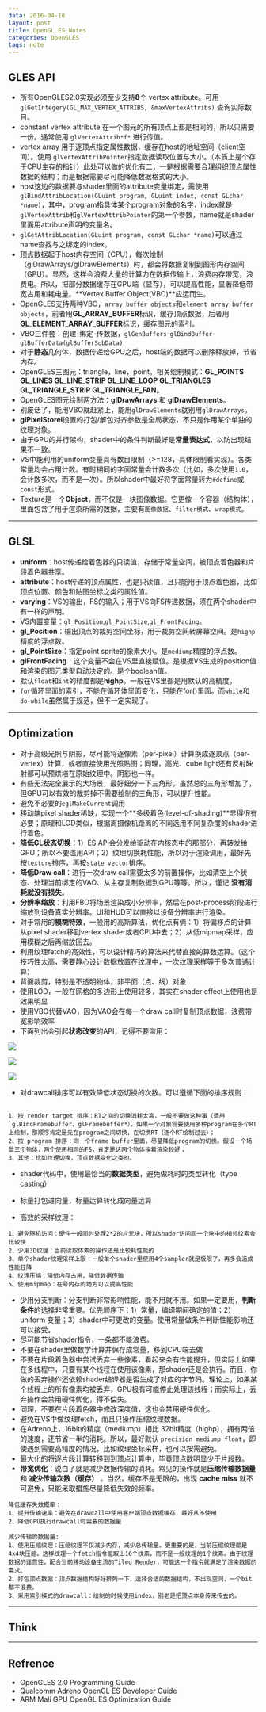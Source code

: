 ```yaml
---
data: 2016-04-18
layout: post
title: OpenGL ES Notes
categories: OpenGLES
tags: note
---
```


## GLES API

- 所有OpenGLES2.0实现必须至少支持**8**个 vertex attribute。可用 `glGetIntegery(GL_MAX_VERTEX_ATTRIBS, &maxVertexAttribs)` 查询实际数目。
- constant vertex attribute 在一个图元的所有顶点上都是相同的，所以只需要一份。通常使用 `glVertexAttrib*f*` 进行传值。
- vertex array 用于逐顶点指定属性数据，缓存在host的地址空间（client空间）。使用 `glVertexAttribPointer`指定数据读取位置与大小。（本质上是个存于CPU主存的指针）此处可以做的优化有二，一是根据需要合理组织顶点属性数据的结构；而是根据需要尽可能降低数据格式的大小。
- host这边的数据要与shader里面的attribute变量绑定，需使用`glBindAttribLocation(GLuint program, GLuint index, const GLchar *name)`，其中，program指具体某个program对象的名字，index就是`glVertexAttrib`和`glVertexAttribPointer`的第一个参数，name就是shader里面用attribute声明的变量名。
- `glGetAttribLocation(GLuint program, const GLchar *name)`可以通过name查找与之绑定的index。
- 顶点数据起于host内存空间（CPU），每次绘制（glDrawArrays/glDrawElements）时，都会将数据复制到图形内存空间（GPU）。显然，这样会浪费大量的计算力在数据传输上，浪费内存带宽，浪费电。所以，把部分数据缓存在GPU端（显存），可以提高性能，显著降低带宽占用和耗电量。**Vertex Buffer Object(VBO)**应运而生。
- OpenGLES支持两种VBO，`array buffer objects`和`element array buffer objects`，前者用**GL_ARRAY_BUFFER**标识，缓存顶点数据，后者用**GL_ELEMENT_ARRAY_BUFFER**标识，缓存图元的索引。
- VBO三件套：创建-绑定-传数据，`glGenBuffers`-`glBindBuffer`-`glBufferData(glBufferSubData)`
- 对于**静态**几何体，数据传递给GPU之后，host端的数据可以删除释放掉，节省内存。
- OpenGLES三图元：triangle，line，point。相关绘制模式：**GL_POINTS GL_LINES GL_LINE_STRIP GL_LINE_LOOP GL_TRIANGLES GL_TRIANGLE_STRIP GL_TRIANGLE_FAN**。
- OpenGLES图元绘制两方法：**glDrawArrays** 和 **glDrawElements**。
- 别废话了，能用VBO就赶紧上，能用`glDrawElements`就别用`glDrawArrays`。
- **glPixelStorei**设置的打包/解包对齐参数是全局状态，不只是作用某个单独的纹理对象。
- 由于GPU的并行架构，shader中的条件判断最好是**常量表达式**，以防出现结果不一致。
- VS中能利用的uniform变量具有数目限制（>=128，具体限制看实现）。各类常量均会占用计数。有时相同的字面常量会计数多次（比如，多次使用`1.0`，会计数多次，而不是一次）。所以shader中最好将字面常量转为`#define`或`const`形式。
- Texture是一个**Object**，而不仅是一块图像数据。它更像一个容器（结构体），里面包含了用于渲染所需的数据，主要有`图像数据`、`filter模式`、`wrap模式`。


---------------------------------------------

## GLSL

- **uniform**：host传递给着色器的只读值，存储于常量空间，被顶点着色器和片段着色器共享。
- **attribute**：host传递的顶点属性，也是只读值，且只能用于顶点着色器，比如顶点位置、颜色和贴图坐标之类的属性值。
- **varying**：VS的输出，FS的输入；用于VS向FS传递数据，须在两个shader中有一样的声明。
- VS内置变量：`gl_Position`,`gl_PointSize`,`gl_FrontFacing`。
- **gl_Position**：输出顶点的裁剪空间坐标，用于裁剪空间转屏幕空间。是`highp`精度的浮点数。
- **gl_PointSize**：指定point sprite的像素大小。是`mediump`精度的浮点数。
- **glFrontFacing**：这个变量不会在VS里直接赋值。是根据VS生成的position值和渲染的图元类型自动决定的。是个boolean值。
- 默认`float`和`int`的精度都是**highp**。一般在VS里都是用默认的高精度。
- `for`循环里面的索引，不能在循环体里面变化，只能在for()里面。而`while`和`do-while`虽然属于规范，但不一定实现了。


--------------------------------------------

## Optimization

- 对于高级光照与阴影，尽可能将逐像素（per-pixel）计算换成逐顶点（per-vertex）计算，或者直接使用光照贴图；同理，高光、cube light还有反射映射都可以预烘培在原始纹理中。阴影也一样。
- 有些无法完全展示的大场景，最好细分一下三角形，虽然总的三角形增加了，但GPU可以有效的裁剪掉不需要绘制的三角形，可以提升性能。
- 避免不必要的`eglMakeCurrent`调用
- 移动端pixel shader稀缺，实现一个**多级着色(level-of-shading)**显得很有必要；原理和LOD类似，根据离摄像机距离的不同选用不同复杂度的shader进行着色。
- **降低GL状态切换**：1）ES API会分发给驱动在内核态中的那部分，再转发给GPU；所以不要滥用API；2）纹理切换耗性能，所以对于渲染调用，最好先按`texture`排序，再按`state vector`排序。
- **降低Draw call**：进行一次draw call需要太多的前置操作，比如清空上个状态、处理当前绑定的VAO、从主存复制数据到GPU等等。所以，谨记 **没有消耗就没有损失**。
- **分辨率缩放**：利用FBO将场景渲染成小分辨率，然后在post-process阶段进行缩放到设备真实分辨率。UI和HUD可以直接以设备分辨率进行渲染。
- 对于常用的**模糊特效**，一般用的高斯算法，优化点有俩：1）将偏移点的计算从pixel shader移到vertex shader或者CPU中去；2）从低mipmap采样，应用模糊之后再缩放回去。
- 利用纹理fetch的高效性，可以设计精巧的算法来代替直接的算数运算。（这个技巧性太高，需要静心设计数据放置在纹理中，一次纹理采样等于多次普通计算）
- 背面裁剪，特别是不透明物体，非平面（点、线）对象
- 使用LOD，一般在网格的多边形上使用较多，其实在shader effect上使用也是效果明显
- 使用VBO代替VAO，因为VAO会在每一个draw call时复制顶点数据，浪费带宽影响效率
- 下面列出会引起**状态改变**的API，记得不要滥用：

![](/image/gles_01.png)

![](/image/gles_02.png)

![](/image/gles_03.png)

- 对drawcall排序可以有效降低状态切换的次数。可以遵循下面的排序规则：

```

1、按 render target 排序：RT之间的切换消耗太高，一般不要做这种事（调用 `glBindFramebuffer、glFramebuffer*）。如果一个对象需要使用多种program在多个RT上绘制，那顺序肯定是先在program之间切换，在切换RT（逐个RT绘制过去）；
2、按 program 排序：同一个frame buffer里面，尽量降低program的切换。假设一个场景三个物体，两个使用相同的FS，肯定是这两个物体挨着渲染较好；
3、其他：比如纹理切换，顶点数据变化之类的。

```

- shader代码中，使用最恰当的**数据类型**，避免做耗时的类型转化（type casting）
- 标量打包进向量，标量运算转化成向量运算

- 高效的采样纹理：

```
1、避免随机访问：硬件一般同时处理2*2的片元块，所以shader访问同一个块中的相邻纹素会比较快
2、少用3D纹理：当前读取体素的操作还是比较耗性能的
3、单个shader纹理采样上限：一般单个shader里使用4个sampler就是极限了，再多会造成性能狂降
4、纹理压缩：降低内存占用，降低数据传输
5、使用mipmap：在号内存的地方可以提高性能
```

- 少用分支判断：分支判断非常影响性能，能不用就不用。如果一定要用，**判断条件**的选择非常重要。优先顺序下：1）常量，编译期间确定的值；2）uniform 变量；3）shader中可更改的变量。使用常量做条件判断性能影响还可以接受。
- 尽可能节省shader指令，一条都不能浪费。
- 不要在shader里做数学计算并保存成常量，移到CPU端去做
- 不要在片段着色器中尝试丢弃一些像素，看起来会有性能提升，但实际上如果在多线程中，只要有某个线程在使用该像素，那shader还是会执行。而且，你做的丢弃操作还依赖shader编译器是否生成了对应的字节码。理论上，如果某个线程上的所有像素均被丢弃，GPU极有可能停止处理该线程；而实际上，丢弃操作会禁用硬件优化，得不偿失。
- 同理，不要在片段着色器中修改深度值，这也会禁用硬件优化。
- 避免在VS中做纹理fetch，而且只操作压缩纹理数据。
- 在Adreno上，16bit的精度（mediump）相比 32bit精度（highp），拥有两倍的速度，还节省一半的消耗。所以，最好默认 `precision mediump float`，即使遇到需要高精度的情况，比如纹理坐标采样，也可以按需避免。
- 最大化的将逐片段计算转移到到顶点计算中，毕竟顶点数明显少于片段数。
- **带宽优化**：说白了就是减少数据传输的消耗。常见的操作就是**压缩传输数据量**和 **减少传输次数（缓存）** 。当然，缓存不是无限的，出现 **cache miss** 就不可避免，只能采取措施尽量降低失效的频率。

``` 
降低缓存失效概率：
1、提升传输速率：避免在drawcall中使用客户端顶点数据缓存，最好从不使用
2、降低GPU执行drawcall时需要的数据量
```

```
减少传输的数据量:
1、使用压缩纹理：压缩纹理不仅减少内存，减少总传输量。更重要的是，当前压缩纹理都是4x4块压缩。这样纹理一个fetch指令能取出16个纹素，而不是一般纹理的1个纹素。由于纹理数据的连贯性，配合当前移动设备主流的Tiled Render，可能这一个指令就满足了渲染数据的需求。
2、打包顶点数据：顶点数据结构好好排列一下，选择合适的数据结构，不出现空洞，一个bit都不浪费。
3、采用索引模式的drawcall：绘制的时候使用index，别老是把顶点本身传来传去的。

```




-----------------------------------

## Think




----------------------------------------

## Refrence

- OpenGLES 2.0 Programming Guide
- Qualcomm Adreno OpenGL ES Developer Guide
- ARM Mali GPU OpenGL ES Optimization Guide
